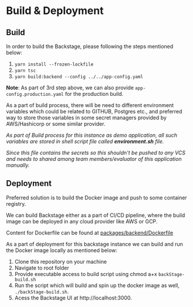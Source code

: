 # Build & Deployment

## Build

In order to build the Backstage, please following the steps mentioned below:
1. `yarn install --frozen-lockfile`
2. `yarn tsc`
3. `yarn build:backend --config ../../app-config.yaml`

**Note**: As part of 3rd step above, we can also provide `app-config.production.yaml` for the production build.

As a part of build process, there will be need to different environment variables which could be related to GITHUB, Postgres etc., and preferred way to store those variables in some secret managers provided by AWS/Hashicorp or some similar provider.

*As part of Build process for this instance as demo application, all such variables are stored in shell script file called **environment.sh** file.*

*Since this file contains the secrets so this shouldn't be pushed to any VCS and needs to shared among team members/evaluator of this application manually.*


## Deployment

Preferred solution is to build the Docker image and push to some container registry.

We can build Backstage either as a part of CI/CD pipeline, where the build image can be deployed in any cloud provider like AWS or GCP.

Content for Dockerfile can be found at [packages/backend/Dockerfile](https://github.com/brahmdev/scania-backstage-app/blob/main/packages/backend/Dockerfile)

As a part of deployment for this backstage instance we can build and run the Docker image locally as mentioned below:

1. Clone this repository on your machine
2. Navigate to root folder
3. Provide executable access to build script using chmod a+x `backStage-build.sh`
4. Run the script which will build and spin up the docker image as well, `./backStage-build.sh`.
5. Acess the Backstage UI at http://localhost:3000.


